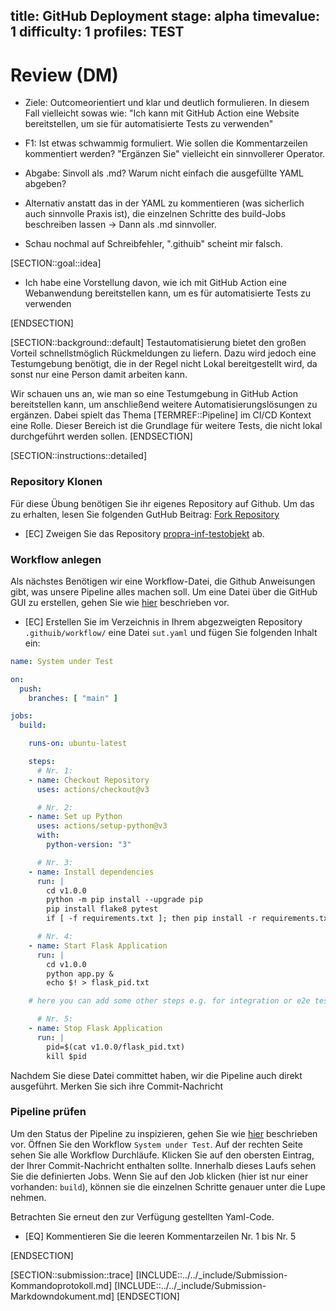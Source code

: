 title: GitHub Deployment
stage: alpha
timevalue: 1
difficulty: 1
profiles: TEST
---
# Review (DM)
- Ziele: Outcomeorientiert und klar und deutlich formulieren. In diesem Fall vielleicht sowas wie:
"Ich kann mit GitHub Action eine Website bereitstellen, um sie für automatisierte Tests zu verwenden"

- F1: Ist etwas schwammig formuliert. Wie sollen die Kommentarzeilen kommentiert werden? "Ergänzen Sie" vielleicht ein sinnvollerer Operator.
- Abgabe: Sinvoll als .md? Warum nicht einfach die ausgefüllte YAML abgeben? 
- Alternativ anstatt das in der YAML zu kommentieren (was sicherlich auch sinnvolle Praxis ist), die einzelnen Schritte des build-Jobs beschreiben lassen -> Dann als .md sinnvoller.

- Schau nochmal auf Schreibfehler, ".githuib" scheint mir falsch.


[SECTION::goal::idea]

- Ich habe eine Vorstellung davon, wie ich mit GitHub Action eine Webanwendung bereitstellen kann,
  um es für automatisierte Tests zu verwenden

[ENDSECTION]

[SECTION::background::default]
Testautomatisierung bietet den großen Vorteil schnellstmöglich Rückmeldungen zu liefern. Dazu wird jedoch eine
Testumgebung benötigt, die in der Regel nicht Lokal bereitgestellt wird, da sonst nur eine Person damit arbeiten kann.

Wir schauen uns an, wie man so eine Testumgebung in GitHub Action bereitstellen kann, um anschließend weitere Automatisierungslösungen zu ergänzen. Dabei spielt das Thema [TERMREF::Pipeline] im CI/CD Kontext eine Rolle.
Dieser Bereich ist die Grundlage für weitere Tests, die nicht lokal durchgeführt werden sollen.
[ENDSECTION]

[SECTION::instructions::detailed]

### Repository Klonen

Für diese Übung benötigen Sie ihr eigenes Repository auf Github. Um das zu erhalten, lesen Sie
folgenden GutHub Beitrag: [Fork Repository](https://docs.github.com/de/pull-requests/collaborating-with-pull-requests/working-with-forks/fork-a-repo)

- [EC] Zweigen Sie das Repository [propra-inf-testobjekt](https://github.com/fubinf/propra-inf-testobjekt) ab.

### Workflow anlegen

Als nächstes Benötigen wir eine Workflow-Datei, die Github Anweisungen gibt, was unsere Pipeline alles machen soll. Um
eine Datei über die GitHub GUI zu erstellen, gehen Sie wie [hier](https://docs.github.com/de/repositories/working-with-files/managing-files/creating-new-files#) beschrieben vor.

- [EC] Erstellen Sie im Verzeichnis in Ihrem abgezweigten Repository `.githuib/workflow/` eine Datei `sut.yaml` und fügen Sie folgenden Inhalt ein:

```yaml
name: System under Test

on:
  push:
    branches: [ "main" ]

jobs:
  build:

    runs-on: ubuntu-latest

    steps:
      # Nr. 1: 
    - name: Checkout Repository
      uses: actions/checkout@v3

      # Nr. 2:
    - name: Set up Python
      uses: actions/setup-python@v3
      with:
        python-version: "3"

      # Nr. 3:
    - name: Install dependencies
      run: |
        cd v1.0.0
        python -m pip install --upgrade pip
        pip install flake8 pytest
        if [ -f requirements.txt ]; then pip install -r requirements.txt; fi

      # Nr. 4:
    - name: Start Flask Application
      run: |
        cd v1.0.0
        python app.py &
        echo $! > flask_pid.txt

    # here you can add some other steps e.g. for integration or e2e tests

      # Nr. 5:
    - name: Stop Flask Application
      run: |
        pid=$(cat v1.0.0/flask_pid.txt)
        kill $pid

```

Nachdem Sie diese Datei committet haben, wir die Pipeline auch direkt ausgeführt. Merken Sie sich ihre Commit-Nachricht

### Pipeline prüfen

Um den Status der Pipeline zu inspizieren, gehen Sie wie [hier](https://docs.github.com/de/actions/quickstart#viewing-your-workflow-results) beschrieben vor.
Öffnen Sie den Workflow `System under Test`. Auf der rechten Seite sehen Sie alle Workflow Durchläufe. Klicken
Sie auf den obersten Eintrag, der Ihrer Commit-Nachricht enthalten sollte. Innerhalb dieses Laufs sehen Sie
die definierten Jobs. Wenn Sie auf den Job klicken (hier ist nur einer vorhanden: `build`), können sie die
einzelnen Schritte genauer unter die Lupe nehmen.

Betrachten Sie erneut den zur Verfügung gestellten Yaml-Code.

- [EQ] Kommentieren Sie die leeren Kommentarzeilen Nr. 1 bis Nr. 5

[ENDSECTION]

[SECTION::submission::trace]
[INCLUDE::../../_include/Submission-Kommandoprotokoll.md]
[INCLUDE::../../_include/Submission-Markdowndokument.md]
[ENDSECTION]
